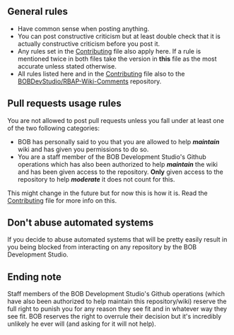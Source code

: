 ## General rules

* Have common sense when posting anything.
* You can post constructive criticism but at least double check that it is actually constructive criticism before you post it.
* Any rules set in the [Contributing](https://github.com/BOBDevStudio/RBAP-Wiki/blob/Wiki/.github/Contributing.md) file also apply here. If a rule is mentioned twice in both files take the version in **this** file as the most accurate unless stated otherwise.
* All rules listed here and in the [Contributing](https://github.com/BOBDevStudio/RBAP-Wiki/blob/Wiki/.github/Contributing.md) file also to the [BOBDevStudio/RBAP-Wiki-Comments](https://github.com/BOBDevStudio/RBAP-Wiki-Comments) repository.

## Pull requests usage rules

You are not allowed to post pull requests unless you fall under at least one of the two following categories:

* BOB has personally said to you that you are allowed to help ***maintain*** wiki and has given you permissions to do so.
* You are a staff member of the BOB Development Studio's Github operations which has also been authorized to help ***maintain*** the wiki and has been given access to the repository. **Only** given access to the repository to help ***moderate*** it does not count for this.

This might change in the future but for now this is how it is. Read the [Contributing](https://github.com/BOBDevStudio/RBAP-Wiki/blob/Wiki/.github/Contributing.md) file for more info on this.

## Don't abuse automated systems

If you decide to abuse automated systems that will be pretty easily result in you being blocked from interacting on any repository by the BOB Development Studio.

## Ending note

Staff members of the BOB Development Studio's Github operations (which have also been authorized to help maintain this repository/wiki) reserve the full right to punish you for any reason they see fit and in whatever way they see fit. BOB reserves the right to overrule their decision but it's incredibly unlikely he ever will (and asking for it will not help).
